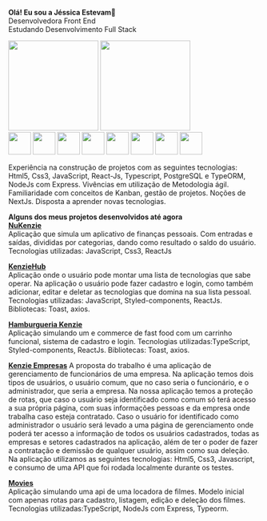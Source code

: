 <b>Olá! Eu sou a Jéssica Estevam</b>👋<br>
Desenvolvedora Front End<br>
Estudando Desenvolvimento Full Stack<br>

<div>
  <img height="180em" src="https://github-readme-stats.vercel.app/api?username=nymeria9212&count_private=true">
      <img height="180em"  src="https://github-readme-stats.vercel.app/api/top-langs/?username=nymeria9212">
</div>

<div>
  <img height="45em" src="https://cdn.jsdelivr.net/gh/devicons/devicon/icons/react/react-original.svg" />
  <img height="45em" src="https://cdn.jsdelivr.net/gh/devicons/devicon/icons/html5/html5-original.svg" />
  <img height="45em" src="https://cdn.jsdelivr.net/gh/devicons/devicon/icons/css3/css3-original.svg" />
  <img height="45em" src="https://cdn.jsdelivr.net/gh/devicons/devicon/icons/typescript/typescript-original.svg" />
  <img height="45em" src="https://cdn.jsdelivr.net/gh/devicons/devicon/icons/nodejs/nodejs-original.svg" />
  <img height="45em" src="https://cdn.jsdelivr.net/gh/devicons/devicon/icons/javascript/javascript-original.svg" />
  <img height="45em" src="https://cdn.jsdelivr.net/gh/devicons/devicon/icons/express/express-original.svg" />
  <img height="45em"  src="https://cdn.jsdelivr.net/gh/devicons/devicon/icons/git/git-original.svg" />
</div>




Experiência na construção de projetos com as seguintes tecnologias: Html5, Css3, JavaScript, React-Js, Typescript, PostgreSQL e TypeORM, NodeJs com Express. Vivências em utilização de Metodologia ágil. Familiaridade com conceitos de Kanban, gestão de projetos. Noções de NextJs. Disposta a aprender novas tecnologias.

<b>Alguns dos meus projetos desenvolvidos até agora</b><br>
<b><a href="https://github.com/Kenzie-Academy-Brasil-Developers/nukenzie-react-jessica">NuKenzie</a></b>  <br>
Aplicação que simula um aplicativo de finanças pessoais. Com entradas e saídas, divididas por categorias, dando como resultado o saldo do usuário.
Tecnologias utilizadas: JavaScript, Css3, ReactJs

<b><a href="https://github.com/Kenzie-Academy-Brasil-Developers/react-entrega-kenzie-hub-JessicaNymeria" >KenzieHub</a></b><br>
Aplicação onde o usuário pode montar uma lista de tecnologias que sabe operar. 
Na aplicação o usuário pode fazer cadastro e login, como também adicionar, editar e deletar as tecnologias que domina na sua lista pessoal.
Tecnologias utilizadas: JavaScript, Styled-components, ReactJs. Bibliotecas: Toast, axios.

<b><a href="https://github.com/Kenzie-Academy-Brasil-Developers/burguerv2Jessica">Hamburgueria Kenzie</a></b><br>
Aplicação simulando um e commerce de fast food com um carrinho funcional, sistema de cadastro e login.
Tecnologias utilizadas:TypeScript, Styled-components, ReactJs. Bibliotecas: Toast, axios.

<b><a href="https://github.com/Kenzie-Academy-Brasil-Developers/m2-projeto-frotend-empresas_Jessica-Estevam">Kenzie Empresas</a></b>
A proposta do trabalho é uma aplicação de gerenciamento de funcionários de uma empresa. Na aplicação temos dois tipos de usuários, o usuário comum, que no caso seria o funcionário, e o administrador, que seria a empresa. Na nossa aplicação temos a proteção de rotas, que caso o usuário seja identificado como comum só terá acesso a sua própria página, com suas informações pessoas e da empresa onde trabalha caso esteja contratado. Caso o usuário for identificado como administrador o usuário será levado a uma página de gerenciamento onde poderá ter acesso a informação de todos os usuários cadastrados, todas as empresas e setores cadastrados na aplicação, além de ter o poder de fazer a contratação e demissão de qualquer usuário, assim como sua deleção.
Na aplicação utilizamos as seguintes tecnologias: Html5, Css3, Javascript, e consumo de uma API que foi rodada localmente durante os testes.

<b><a href="https://github.com/Kenzie-Academy-Brasil-Developers/movies-sp2-m4-Nymeria">Movies</a></b><br>
Aplicação simulando uma api de uma locadora de filmes. Modelo inicial com apenas rotas para cadastro, listagem, edição e deleção dos filmes.
Tecnologias utilizadas:TypeScript, NodeJs com Express, Typeorm.


